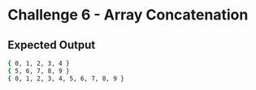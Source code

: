 # Challenge 6 - Array Concatenation

## Expected Output

```sh
{ 0, 1, 2, 3, 4 }
{ 5, 6, 7, 8, 9 }
{ 0, 1, 2, 3, 4, 5, 6, 7, 8, 9 }
```
